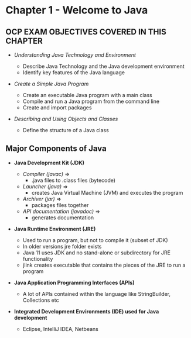 # Chapter 1 - Welcome to Java

## OCP EXAM OBJECTIVES COVERED IN THIS CHAPTER

* *Understanding Java Technology and Environment*
  
  * Describe Java Technology and the Java development environment
  * Identify key features of the Java language

* *Create a Simple Java Program*
  
  * Create an executable Java program with a main class
  * Compile and run a Java program from the command line
  * Create and import packages

* *Describing and Using Objects and Classes*
  
  * Define the structure of a Java class

## Major Components of Java

* **Java Development Kit (JDK)**
  
  * *Compiler (javac)* =>
    * .java files to .class files (bytecode)
  * *Launcher (java)* =>
    * creates Java Virtual Machine (JVM) and executes the program
  * *Archiver (jar)* =>
    * packages files together
  * *API documentation (javadoc)* =>
    * generates documentation

* **Java Runtime Environment (JRE)**
  
  * Used to run a program, but not to compile it (subset of JDK)
  * In older versions jre folder exists
  * Java 11 uses JDK and no stand-alone or subdirectory for JRE functionality
  * jlink creates executable that contains the pieces of the JRE to run a program

* **Java Application Programming Interfaces (APIs)**
  
  * A lot of APIs contained within the language like StringBuilder, Collections etc

* **Integrated Development Environments (IDE) used for Java development**
  
  * Eclipse, IntelliJ IDEA, Netbeans